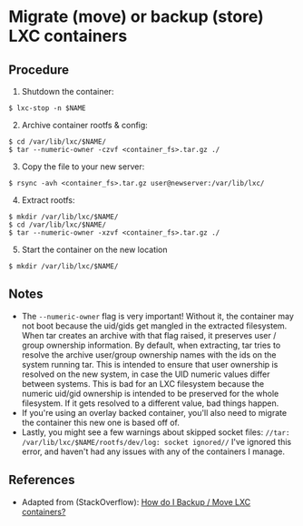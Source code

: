 # Migrate (move) or backup (store) LXC containers

## Procedure

1. Shutdown the container:

 ```shell
$ lxc-stop -n $NAME
```

2. Archive container rootfs & config:

  ```shell
$ cd /var/lib/lxc/$NAME/
$ tar --numeric-owner -czvf <container_fs>.tar.gz ./
```

3. Copy the file to your new server:

  ```shell
$ rsync -avh <container_fs>.tar.gz user@newserver:/var/lib/lxc/
```

4. Extract rootfs:

  ```shell
$ mkdir /var/lib/lxc/$NAME/
$ cd /var/lib/lxc/$NAME/
$ tar --numeric-owner -xzvf <container_fs>.tar.gz ./
```

5. Start the container on the new location
  ```shell
$ mkdir /var/lib/lxc/$NAME/
```

## Notes

- The `--numeric-owner` flag is very important! Without it, the container may not boot because the uid/gids get mangled in the extracted filesystem. When tar creates an archive with that flag raised, it preserves user / group ownership information. By default, when extracting, tar tries to resolve the archive user/group ownership names with the ids on the system running tar. This is intended to ensure that user ownership is resolved on the new system, in case the UID numeric values differ between systems. This is bad for an LXC filesystem because the numeric uid/gid ownership is intended to be preserved for the whole filesystem. If it gets resolved to a different value, bad things happen.
- If you're using an overlay backed container, you'll also need to migrate the container this new one is based off of.
- Lastly, you might see a few warnings about skipped socket files: `//tar: /var/lib/lxc/$NAME/rootfs/dev/log: socket ignored//` I've ignored this error, and haven't had any issues with any of the containers I manage.


## References

- Adapted from (StackOverflow): [How do I Backup / Move LXC containers?][1]


<!-- REFERENCES -->

[1]:http://stackoverflow.com/questions/23427129/how-do-i-backup-move-lxc-containers/34194341#34194341
